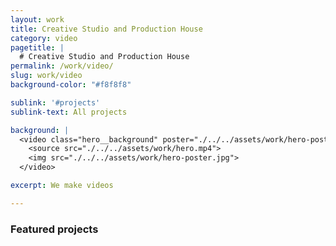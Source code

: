 ```yaml
---
layout: work
title: Creative Studio and Production House
category: video
pagetitle: |
  # Creative Studio and Production House
permalink: /work/video/
slug: work/video
background-color: "#f8f8f8"

sublink: '#projects'
sublink-text: All projects

background: |
  <video class="hero__background" poster="./../../assets/work/hero-poster.jpg" loop autoplay muted playsinline>
    <source src="./../../assets/work/hero.mp4">
    <img src="./../../assets/work/hero-poster.jpg">
  </video>

excerpt: We make videos

---
```


### Featured projects
